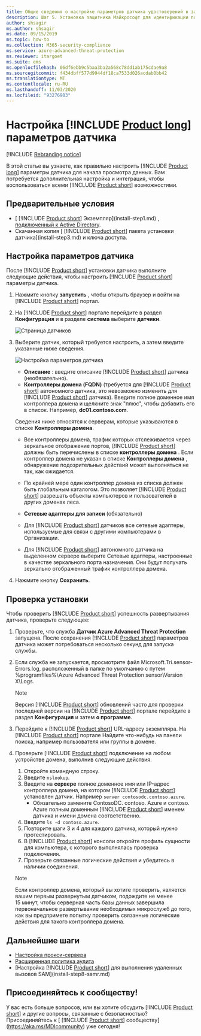 ```yaml
---
title: Общие сведения о настройке параметров датчика удостоверений в защитнике Майкрософт
description: Шаг 5. Установка защитника Майкрософт для идентификации помогает настроить параметры защитника для автономного датчика удостоверений.
author: shsagir
ms.author: shsagir
ms.date: 09/15/2019
ms.topic: how-to
ms.collection: M365-security-compliance
ms.service: azure-advanced-threat-protection
ms.reviewer: itargoet
ms.suite: ems
ms.openlocfilehash: 06df6ebb9c5baa3ba2a568c78dd1ab175cdae9a8
ms.sourcegitcommit: f434dbff577d9944df18ca7533d026acdab0bb42
ms.translationtype: MT
ms.contentlocale: ru-RU
ms.lasthandoff: 11/03/2020
ms.locfileid: "93276983"
---
```

# <a name="configure-product-long-sensor-settings"></a>Настройка [!INCLUDE [Product long](includes/product-long.md)] параметров датчика

[!INCLUDE [Rebranding notice](includes/rebranding.md)]

В этой статье вы узнаете, как правильно настроить [!INCLUDE [Product long](includes/product-long.md)] параметры датчика для начала просмотра данных. Вам потребуется дополнительная настройка и интеграция, чтобы воспользоваться всеми [!INCLUDE [Product short](includes/product-short.md)] возможностями.

## <a name="prerequisites"></a>Предварительные условия

- [ [!INCLUDE [Product short](includes/product-short.md)] Экземпляр](install-step1.md) , [подключенный к Active Directory](install-step2.md).
- Скачанная копия [ [!INCLUDE [Product short](includes/product-short.md)] пакета установки датчика](install-step3.md) и ключа доступа.

## <a name="configure-sensor-settings"></a>Настройка параметров датчика

После [!INCLUDE [Product short](includes/product-short.md)] установки датчика выполните следующие действия, чтобы настроить [!INCLUDE [Product short](includes/product-short.md)] параметры датчика.

1. Нажмите кнопку **запустить** , чтобы открыть браузер и войти на [!INCLUDE [Product short](includes/product-short.md)] портал.

1. На [!INCLUDE [Product short](includes/product-short.md)] портале перейдите в раздел **Конфигурация** и в разделе **система** выберите **датчики**.

    ![Страница датчиков](media/sensor-config.png)

1. Выберите датчик, который требуется настроить, а затем введите указанные ниже сведения.

    ![Настройка параметров датчика](media/sensor-config-2.png)

    - **Описание** : введите описание [!INCLUDE [Product short](includes/product-short.md)] датчика (необязательно).
    - **Контроллеры домена (FQDN)** (требуется для [!INCLUDE [Product short](includes/product-short.md)] автономного датчика, это невозможно изменить для [!INCLUDE [Product short](includes/product-short.md)] датчика). Введите полное доменное имя контроллера домена и щелкните знак "плюс", чтобы добавить его в список. Например, **dc01.contoso.com**.

    Сведения ниже относятся к серверам, которые указываются в списке **Контроллеры домена**.
    - Все контроллеры домена, трафик которых отслеживается через зеркальное отображение портов, [!INCLUDE [Product short](includes/product-short.md)] должны быть перечислены в списке **контроллеры домена** . Если контроллер домена не указан в списке **Контроллеры домена** , обнаружение подозрительных действий может выполняться не так, как ожидается.
    - По крайней мере один контроллер домена из списка должен быть глобальным каталогом. Это позволяет [!INCLUDE [Product short](includes/product-short.md)] разрешать объекты компьютеров и пользователей в других доменах леса.

    - **Сетевые адаптеры для записи** (обязательно)

    - Для [!INCLUDE [Product short](includes/product-short.md)] датчиков все сетевые адаптеры, используемые для связи с другими компьютерами в Организации.
    - Для [!INCLUDE [Product short](includes/product-short.md)] автономного датчика на выделенном сервере выберите Сетевые адаптеры, настроенные в качестве зеркального порта назначения. Они будут получать зеркально отображенный трафик контроллера домена.

1. Нажмите кнопку **Сохранить**.

## <a name="validate-installations"></a>Проверка установки

Чтобы проверить [!INCLUDE [Product short](includes/product-short.md)] успешность развертывания датчика, проверьте следующее:

1. Проверьте, что служба **Датчик Azure Advanced Threat Protection** запущена. После сохранения [!INCLUDE [Product short](includes/product-short.md)] параметров датчика может потребоваться несколько секунд для запуска службы.

1. Если служба не запускается, просмотрите файл Microsoft.Tri.sensor-Errors.log, расположенный в папке по умолчанию с путем %programfiles%\Azure Advanced Threat Protection sensor\Version X\Logs.

    >[!NOTE]
    > Версия [!INCLUDE [Product short](includes/product-short.md)] обновлений часто для проверки последней версии на [!INCLUDE [Product short](includes/product-short.md)] портале перейдите в раздел **Конфигурация** и затем **о программе**.

1. Перейдите к [!INCLUDE [Product short](includes/product-short.md)] URL-адресу экземпляра. На [!INCLUDE [Product short](includes/product-short.md)] портале Найдите что-нибудь на панели поиска, например пользователя или группы в домене.

1. Проверьте [!INCLUDE [Product short](includes/product-short.md)] подключение на любом устройстве домена, выполнив следующие действия.
    1. Откройте командную строку.
    1. Введите `nslookup`.
    1. Введите на **сервере** полное доменное имя или IP-адрес контроллера домена, на котором [!INCLUDE [Product short](includes/product-short.md)] установлен датчик. Например `server contosodc.contoso.azure`.
        - Обязательно замените ContosoDC. contoso. Azure и contoso. Azure полным доменным [!INCLUDE [Product short](includes/product-short.md)] именем датчика и имени домена соответственно.
    1. Введите `ls -d contoso.azure`.
    1. Повторите шаги 3 и 4 для каждого датчика, который нужно протестировать.
    1. В [!INCLUDE [Product short](includes/product-short.md)] консоли откройте профиль сущности для компьютера, с которого выполнялась проверка подключения.
    1. Проверьте связанные логические действия и убедитесь в наличии соединения.

    > [!NOTE]
    >Если контроллер домена, который вы хотите проверить, является вашим первым развернутым датчиком, подождите не менее 15 минут, чтобы серверная часть базы данных завершила первоначальное развертывание необходимых микрослужб до того, как вы предпримете попытку проверить связанные логические действия для такого контроллера домена.

## <a name="next-steps"></a>Дальнейшие шаги

- [Настройка прокси-сервера](configure-proxy.md)
- [Расширенная политика аудита](configure-windows-event-collection.md)
- [Настройка [!INCLUDE [Product short](includes/product-short.md)] для выполнения удаленных вызовов SAM](install-step8-samr.md)

## <a name="join-the-community"></a>Присоединяйтесь к сообществу!

У вас есть больше вопросов, или вы хотите обсудить [!INCLUDE [Product short](includes/product-short.md)] и другие вопросы, связанные с безопасностью? Присоединяйтесь к [ [!INCLUDE [Product short](includes/product-short.md)] сообществу](https://aka.ms/MDIcommunity) уже сегодня!
